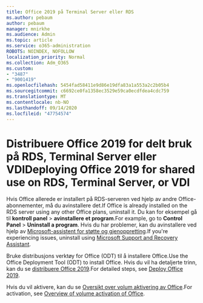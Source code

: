 ```yaml
---
title: Office 2019 på Terminal Server eller RDS
ms.author: pebaum
author: pebaum
manager: mnirkhe
ms.audience: Admin
ms.topic: article
ms.service: o365-administration
ROBOTS: NOINDEX, NOFOLLOW
localization_priority: Normal
ms.collection: Adm_O365
ms.custom:
- "3487"
- "9001419"
ms.openlocfilehash: 5454fad58411e9d86e19dfa83a1a553a2c2b05b4
ms.sourcegitcommit: c6692ce0fa1358ec3529e59ca0ecdfdea4cdc759
ms.translationtype: MT
ms.contentlocale: nb-NO
ms.lasthandoff: 09/14/2020
ms.locfileid: "47754574"
---
```

# <a name="deploying-office-2019-for-shared-use-on-rds-terminal-server-or-vdi"></a><span data-ttu-id="9a730-102">Distribuere Office 2019 for delt bruk på RDS, Terminal Server eller VDI</span><span class="sxs-lookup"><span data-stu-id="9a730-102">Deploying Office 2019 for shared use on RDS, Terminal Server, or VDI</span></span>

<span data-ttu-id="9a730-103">Hvis Office allerede er installert på RDS-serveren ved hjelp av andre Office-abonnementer, må du avinstallere det.</span><span class="sxs-lookup"><span data-stu-id="9a730-103">If Office is already installed on the RDS server using any other Office plans, uninstall it.</span></span> <span data-ttu-id="9a730-104">Du kan for eksempel gå til **kontroll panel**  >  **avinstallere et program**.</span><span class="sxs-lookup"><span data-stu-id="9a730-104">For example, go to **Control Panel** > **Uninstall a program**.</span></span> <span data-ttu-id="9a730-105">Hvis du har problemer, kan du avinstallere ved hjelp av [Microsoft-assistent for støtte og gjenoppretting](https://aka.ms/SARA-OfficeUninstall-Alchemy).</span><span class="sxs-lookup"><span data-stu-id="9a730-105">If you're experiencing issues, uninstall using [Microsoft Support and Recovery Assistant](https://aka.ms/SARA-OfficeUninstall-Alchemy).</span></span> 

<span data-ttu-id="9a730-106">Bruke distribusjons verktøy for Office (ODT) til å installere Office.</span><span class="sxs-lookup"><span data-stu-id="9a730-106">Use the Office Deployment Tool (ODT) to install Office.</span></span> <span data-ttu-id="9a730-107">Hvis du vil ha detaljerte trinn, kan du se [distribuere Office 2019](https://docs.microsoft.com/deployoffice/office2019/deploy).</span><span class="sxs-lookup"><span data-stu-id="9a730-107">For detailed steps, see [Deploy Office 2019](https://docs.microsoft.com/deployoffice/office2019/deploy).</span></span>

<span data-ttu-id="9a730-108">Hvis du vil aktivere, kan du se [Oversikt over volum aktivering av Office](https://docs.microsoft.com/deployoffice/vlactivation/plan-volume-activation-of-office).</span><span class="sxs-lookup"><span data-stu-id="9a730-108">For activation, see [Overview of volume activation of Office](https://docs.microsoft.com/deployoffice/vlactivation/plan-volume-activation-of-office).</span></span>